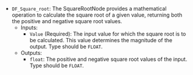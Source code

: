 - `DF_Square_root`: The SquareRootNode provides a mathematical operation to calculate the square root of a given value, returning both the positive and negative square root values.
    - Inputs:
        - `Value` (Required): The input value for which the square root is to be calculated. This value determines the magnitude of the output. Type should be `FLOAT`.
    - Outputs:
        - `float`: The positive and negative square root values of the input. Type should be `FLOAT`.
